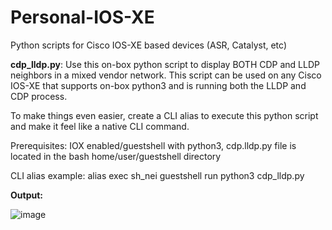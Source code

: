 # Personal-IOS-XE
Python scripts for Cisco IOS-XE based devices (ASR, Catalyst, etc)

**cdp_lldp.py**: Use this on-box python script to display BOTH CDP and LLDP neighbors in a mixed vendor network. This script can be used on any Cisco IOS-XE that supports on-box python3 and is running both the LLDP and CDP process. 

To make things even easier, create a CLI alias to execute this python script and make it feel like a native CLI command.

Prerequisites: IOX enabled/guestshell with python3, cdp.lldp.py file is located in the bash home/user/guestshell directory 

CLI alias example: alias exec sh_nei guestshell run python3 cdp_lldp.py 

**Output:** 

![image](https://github.com/ShaunGomez/Personal-IOS-XE/assets/12215902/abcf1f53-6bb1-42c2-b713-91542452ef5f)

